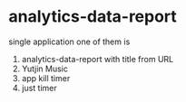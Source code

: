# analytics-data-report
single application
one of them is 
1. analytics-data-report with title from URL
2. Yutjin Music 
3. app kill timer
4. just timer
